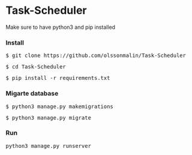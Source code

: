 # Task-Scheduler

Make sure to have python3 and pip installed

### Install

<pre>$ git clone https://github.com/olssonmalin/Task-Scheduler</pre>

<pre>$ cd Task-Scheduler</pre>

<pre>$ pip install -r requirements.txt </pre>

### Migarte database

<pre>$ python3 manage.py makemigrations</pre>

<pre>$ python3 manage.py migrate</pre>

### Run

<pre>python3 manage.py runserver</pre>
